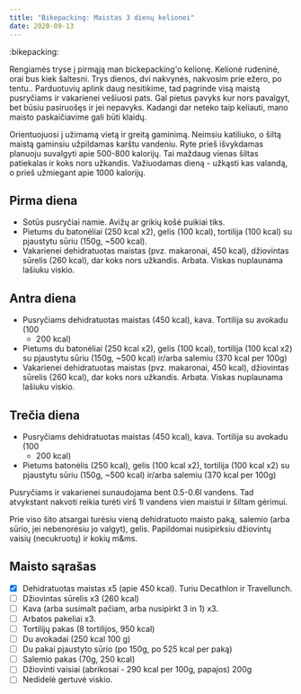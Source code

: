 ```yaml
---
title: "Bikepacking: Maistas 3 dienų kelionei"
date: 2020-09-13
---
```


:bikepacking:

Rengiamės tryse į pirmąją man bickepacking'o kelionę. Kelionė rudeninė, orai bus
kiek šaltesni. Trys dienos, dvi nakvynės, nakvosim prie ežero, po tentu..
Parduotuvių aplink daug nesitikime, tad pagrinde visą maistą pusryčiams ir
vakarienei vešiuosi pats. Gal pietus pavyks kur nors pavalgyt, bet būsiu
pasiruošęs ir jei nepavyks. Kadangi dar neteko taip keliauti, mano maisto
paskaičiavime gali būti klaidų.

Orientuojuosi į užimamą vietą ir greitą gaminimą. Neimsiu katiliuko, o šiltą
maistą gaminsiu užpildamas karštu vandeniu. Ryte prieš išvykdamas planuoju
suvalgyti apie 500-800 kalorijų. Tai maždaug vienas šiltas patiekalas ir koks
nors užkandis. Važiuodamas dieną - užkąsti kas valandą, o prieš užmiegant apie
1000 kalorijų.

## Pirma diena
- Sotūs pusryčiai namie. Avižų ar grikių košė puikiai tiks.
- Pietums du batonėliai (250 kcal x2), gelis (100 kcal), tortilija (100 kcal) su
  pjaustytu sūriu (150g, ~500 kcal).
- Vakarienei dehidratuotas maistas (pvz. makaronai, 450 kcal), džiovintas
  sūrelis (260 kcal), dar koks nors užkandis. Arbata. Viskas nuplaunama lašiuku
  viskio.

## Antra diena
- Pusryčiams dehidratuotas maistas (450 kcal), kava. Tortilija su avokadu (100
  + 200 kcal)
- Pietums du batonėliai (250 kcal x2), gelis (100 kcal), tortilija (100 kcal x2)
  su pjaustytu sūriu (150g, ~500 kcal) ir/arba salemiu (370 kcal per 100g)
- Vakarienei dehidratuotas maistas (pvz. makaronai, 450 kcal), džiovintas
  sūrelis (260 kcal), dar koks nors užkandis. Arbata. Viskas nuplaunama lašiuku
  viskio.

## Trečia diena
- Pusryčiams dehidratuotas maistas (450 kcal), kava. Tortilija su avokadu (100
  + 200 kcal)
- Pietums batonėlis (250 kcal), gelis (100 kcal x2), tortilija (100 kcal x2)
  su pjaustytu sūriu (150g, ~500 kcal) ir/arba salemiu (370 kcal per 100g)

Pusryčiams ir vakarienei sunaudojama bent 0.5-0.6l vandens. Tad atvykstant
nakvoti reikia turėti virš 1l vandens vien maistui ir šiltam gėrimui.

Prie viso šito atsargai turėsiu vieną dehidratuoto maisto paką, salemio (arba
sūrio, jei nebenorėsiu jo valgyt), gelis. Papildomai nusipirksiu džiovintų
vaisių (necukruotų) ir kokių m&ms.


## Maisto sąrašas
- [X] Dehidratuotas maistas x5 (apie 450 kcal). Turiu Decathlon ir Travellunch.
- [ ] Džiovintas sūrelis x3 (260 kcal)
- [ ] Kava (arba susimalt pačiam, arba nusipirkt 3 in 1) x3.
- [ ] Arbatos pakeliai x3.
- [ ] Tortilijų pakas (8 tortilijos, 950 kcal)
- [ ] Du avokadai (250 kcal 100 g)
- [ ] Du pakai pjaustyto sūrio (po 150g, po 525 kcal per paką)
- [ ] Salemio pakas (70g, 250 kcal)
- [ ] Džiovinti vaisiai (abrikosai - 290 kcal per 100g, papajos) 200g
- [ ] Nedidelė gertuvė viskio.
